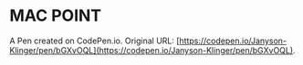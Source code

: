 # MAC POINT 

A Pen created on CodePen.io. Original URL: [https://codepen.io/Janyson-Klinger/pen/bGXvOQL](https://codepen.io/Janyson-Klinger/pen/bGXvOQL).

